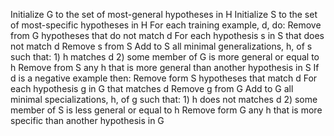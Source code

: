 Initialize G to the set of most-general hypotheses in H
Initialize S to the set of most-specific hypotheses in H
For each training example, d, do:
    Remove from G hypotheses that do not match d
    For each hypothesis s in S that does not match d
      Remove s from S
      Add to S all minimal generalizations, h, of s such that:
        1) h matches d
        2) some member of G is more general or equal to h
      Remove from S any h that is more general than another hypothesis in S 
    If d is a negative example then:
      Remove form S hypotheses that match d 
      For each hypothesis g in G that matches d 
        Remove g from G 
        Add to G all minimal specializations, h, of g such that:
        1) h does not matches d
        2) some member of S is less general or equal to h
      Remove form G any h that is more specific than another hypothesis in G



